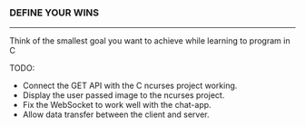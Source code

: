 ### DEFINE YOUR WINS
---
Think of the smallest goal you want to achieve while learning to program in C

TODO:
- Connect the GET API with the C ncurses project working.
- Display the user passed image to the ncurses project.
- Fix the WebSocket to work well with the chat-app.
- Allow data transfer between the client and server.
